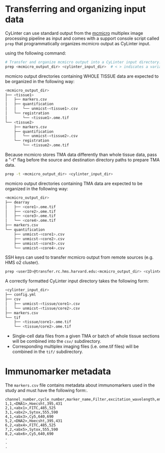 # Transferring and organizing input data
CyLinter can use standard output from the [mcmicro](https://github.com/labsyspharm/mcmicro) multiplex image processing pipeline as input and comes with a support console script called `prep` that programmatically organizes mcmicro output as CyLinter input.

 using the following command:

``` bash
# Transfer and organize mcmicro output into a CyLinter input directory.
prep <mcmicro_output_dir> <cylinter_input_dir>  # < > indicates a variable.
```

mcmicro output directories containing WHOLE TISSUE data are expected to be organized in the following way:

``` bash
<mcmicro_output_dir>
├── <tissue1>
│   ├── markers.csv
│   ├── quantification
│   │   └── unmicst-<tissue1>.csv
│   └── registration
│       └── <tissue1>.ome.tif
└── <tissue2>
    ├── markers.csv
    ├── quantification
    │   └── unmicst-<tissue2>.csv
    └── registration
        └── <tissue2>.ome.tif
```

Because mcmicro stores TMA data differently than whole tissue data, pass a "-t" flag before the source and destination directory paths to prepare TMA data.

``` bash
prep -t <mcmicro_output_dir> <cylinter_input_dir>
```

mcmicro output directories containing TMA data are expected to be organized in the following way:

``` bash
<mcmicro_output_dir>
├── dearray
│   ├── <core1>.ome.tif
│   ├── <core2>.ome.tif
│   ├── <core3>.ome.tif
│   └── <core4>.ome.tif
├── markers.csv
└── quantification
    ├── unmicst-<core1>.csv
    ├── unmicst-<core2>.csv
    ├── unmicst-<core3>.csv
    └── unmicst-<core4>.csv
```

SSH keys can used to transfer mcmicro output from remote sources (e.g. HMS o2 cluster).

``` bash
prep <userID>@transfer.rc.hms.harvard.edu:<mcmicro_output_dir> <cylinter_input_dir>
```

A correctly formatted CyLinter input directory takes the following form:

``` bash
<cylinter_input_dir>
├── config.yml
├── csv
│   ├── unmicst-<tissue/core1>.csv
│   └── unmicst-<tissue/core2>.csv
├── markers.csv
└── tif
    ├── <tissue/core1>.ome.tif
    └── <tissue/core2>.ome.tif
```

* Single-cell data files from a given TMA or batch of whole tissue sections will be combined into the `csv/` subdirectory.
* Corresponding multiplex imaging files (i.e. ome.tif files) will be combined in the `tif/` subdirectory.

# Immunomarker metadata
The `markers.csv` file contains metadata about immunomarkers used in the study and must have the following form:.

```
channel_number,cycle_number,marker_name,Filter,excitation_wavelength,emission_wavelength
1,1,<DNA1>,Hoecsht,395,431
2,1,<abx1>,FITC,485,525
3,1,<abx2>,Sytox,555,590
4,1,<abx3>,Cy5,640,690
5,2,<DNA2>,Hoecsht,395,431
6,2,<abx4>,FITC,485,525
7,2,<abx5>,Sytox,555,590
8,2,<abx6>,Cy5,640,690
.
.
.
```

